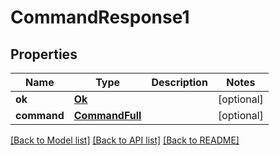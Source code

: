# CommandResponse1

## Properties
Name | Type | Description | Notes
------------ | ------------- | ------------- | -------------
**ok** | [**Ok**](Ok.md) |  | [optional] 
**command** | [**CommandFull**](CommandFull.md) |  | [optional] 

[[Back to Model list]](../README.md#documentation-for-models) [[Back to API list]](../README.md#documentation-for-api-endpoints) [[Back to README]](../README.md)


